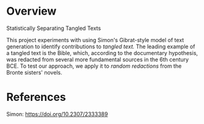 # Overview
Statistically Separating Tangled Texts

This project experiments with using Simon's Gibrat-style model of text generation to identify contributions to _tangled text._ The leading example of a tangled text is the Bible, which, according to the documentary hypothesis, was redacted from several more fundamental sources in the 6th century BCE. To test our approach, we apply it to _random redactions_ from the Bronte sisters' novels. 


# References
Simon: https://doi.org/10.2307/2333389
